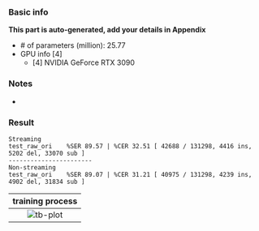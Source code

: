 ### Basic info

**This part is auto-generated, add your details in Appendix**

* \# of parameters (million): 25.77
* GPU info \[4\]
  * \[4\] NVIDIA GeForce RTX 3090

### Notes

* 

### Result
```
Streaming
test_raw_ori    %SER 89.57 | %CER 32.51 [ 42688 / 131298, 4416 ins, 5202 del, 33070 sub ]
-----------------------
Non-streaming
test_raw_ori    %SER 89.07 | %CER 31.21 [ 40975 / 131298, 4239 ins, 4902 del, 31834 sub ]
```

|     training process    |
|:-----------------------:|
|![tb-plot](./monitor.png)|
